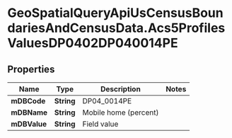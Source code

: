 # GeoSpatialQueryApiUsCensusBoundariesAndCensusData.Acs5ProfilesValuesDP0402DP040014PE

## Properties

Name | Type | Description | Notes
------------ | ------------- | ------------- | -------------
**mDBCode** | **String** | DP04_0014PE | 
**mDBName** | **String** | Mobile home (percent) | 
**mDBValue** | **String** | Field value | 


